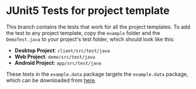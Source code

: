 # JUnit5 Tests for project template

This branch contains the tests that work for all the project templates. To add the test to any project template, copy the `example` folder and the `DemoTest.java` to your project's test folder, which should look like this:

- **Desktop Project**: `client/src/test/java`
- **Web Project**: `demo/src/test/java`
- **Android Project**: `app/src/test/java`

These tests in the `example.data` package targets the `example.data` package, which can be downloaded from [here](https://github.com/QUT-CAB302-Software-Development/share-files/archive/junit-data-package.zip).